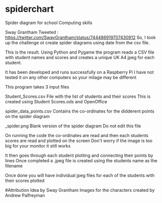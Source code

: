# spiderchart
Spider diagram for school Computing skills

Sway Grantham Tweeted : https://twitter.com/SwayGrantham/status/744486919707430912
So, I took up the challenge ot create spider diagrams using date from the csv file.

This is the result.
Using Python and Pygame the program reads a CSV file with student names and scores and creates a unique UK A4 jpeg for each student.

It has been developed and runs successfully on a Raspberry Pi 
I have not tested it on any other computers so your milage may be different

This program takes 3 input files

Student_Scores.csv 
File with the list of students and their scores 
This is created using Student Scores.ods and OpenOffice

spider_data_points.csv
Contains the co-ordinates for the didderent points on the spider diagram

_spider.png
Blank version of the spider diagram
Do not edit this file

On running the code the co-ordinates are read and then each students scores are read and plotted on the screen
Don't worry if the image is too big for your monitor it still works

It then goes through each student plotting and connecting their points by lines
Once completed a .jpeg file is created using the students name as the filename

 Once done you will have individual jpeg files for each of the students with their scores plotted

#Attribution
Idea by Sway Grantham
Images for the characters created by  Andrew Palfreyman
